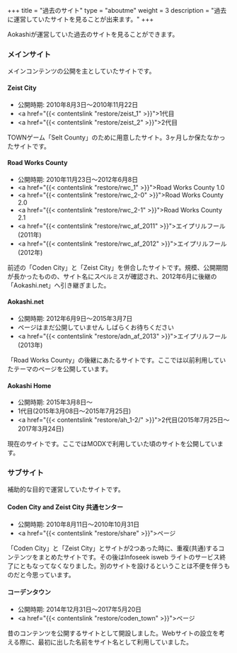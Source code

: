 +++
title = "過去のサイト"
type = "aboutme"
weight = 3
description = "過去に運営していたサイトを見ることが出来ます。"
+++

Aokashiが運営していた過去のサイトを見ることができます。

### メインサイト
メインコンテンツの公開を主としていたサイトです。

#### Zeist City

- 公開時期: 2010年8月3日～2010年11月22日
- <a href="{{< contentslink "restore/zeist_1" >}}">1代目</a>
- <a href="{{< contentslink "restore/zeist_2" >}}">2代目</a>

TOWNゲーム「Selt County」のために用意したサイト。3ヶ月しか保たなかったサイトです。

#### Road Works County

- 公開時期: 2010年11月23日～2012年6月8日
- <a href="{{< contentslink "restore/rwc_1" >}}">Road Works County 1.0</a>
- <a href="{{< contentslink "restore/rwc_2-0" >}}">Road Works County 2.0</a>
- <a href="{{< contentslink "restore/rwc_2-1" >}}">Road Works County 2.1</a>
- <a href="{{< contentslink "restore/rwc_af_2011" >}}">エイプリルフール(2011年)</a>
- <a href="{{< contentslink "restore/rwc_af_2012" >}}">エイプリルフール(2012年)</a>

前述の「Coden City」と「Zeist City」を併合したサイトです。規模、公開期間が長かったものの、サイト名にスペルミスが確認され、2012年6月に後継の「Aokashi.net」へ引き継ぎました。

#### Aokashi.net

- 公開時期: 2012年6月9日～2015年3月7日
- ページはまだ公開していません しばらくお待ちください
- <a href="{{< contentslink "restore/adn_af_2013" >}}">エイプリルフール(2013年)</a>

「Road Works County」の後継にあたるサイトです。ここでは以前利用していたテーマのページを公開しています。

#### Aokashi Home

- 公開時期: 2015年3月8日～
- 1代目(2015年3月08日～2015年7月25日)
- <a href="{{< contentslink "restore/ah_1-2/" >}}">2代目</a>(2015年7月25日～2017年3月24日)

現在のサイトです。ここではMODXで利用していた頃のサイトを公開しています。

### サブサイト
補助的な目的で運営していたサイトです。

#### Coden City and Zeist City 共通センター

- 公開時期: 2010年8月11日～2010年10月31日
- <a href="{{< contentslink "restore/share" >}}">ページ</a>

「Coden City」と「Zeist City」とサイトが2つあった時に、重複(共通)するコンテンツをまとめたサイトです。その後はInfoseek isweb ライトのサービス終了にともなってなくなりました。別のサイトを設けるということは不便を伴うものだと今思っています。

#### コーデンタウン

- 公開時期: 2014年12月31日〜2017年5月20日
- <a href="{{< contentslink "restore/coden_town" >}}">ページ</a>

昔のコンテンツを公開するサイトとして開設しました。Webサイトの設立を考える際に、最初に出した名前をサイト名として利用していました。